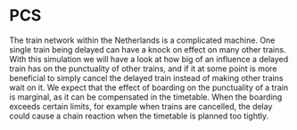# PCS
The train network within the Netherlands is a complicated machine. One single train being delayed can have a knock on effect on many other trains. With this simulation we will have a look at how big of an influence a delayed train has on the punctuality of other trains, and if it at some point is more beneficial to simply cancel the delayed train instead of making other trains wait on it.
We expect that the effect of boarding on the punctuality of a train is marginal, as it can be compensated in the timetable. When the boarding exceeds certain limits, for example when trains are cancelled, the delay could cause a chain reaction when the timetable is planned too tightly.
